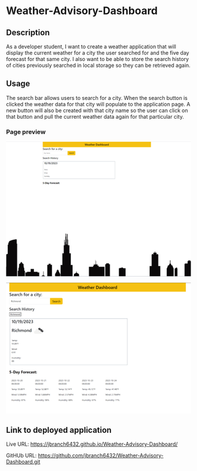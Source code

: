 # Weather-Advisory-Dashboard


## Description

As a developer student, I want to create a weather application that will display the current weather for a city the user searched for and the five day forecast for that same city. I also want to be able to store the search history of cities previously searched in local storage so they can be retrieved again.

## Usage

The search bar allows users to search for a city. When the search button is clicked the weather data for that city will populate to the application page. A new button will also be created with that city name so the user can click on that button and pull the current weather data again for that particular city. 

### Page preview

![Initial application page](/images/Screenshot%20(605).png)

![Search result](/images/Screenshot%20(604).png)


## Link to deployed application

Live URL:
https://jbranch6432.github.io/Weather-Advisory-Dashboard/

GitHUb URL:
https://github.com/jbranch6432/Weather-Advisory-Dashboard.git
